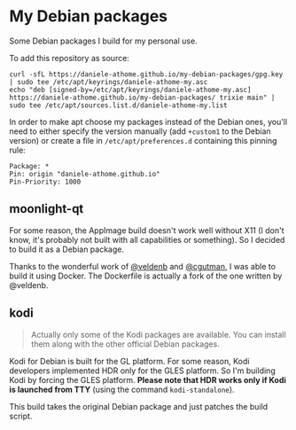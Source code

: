 # My Debian packages

Some Debian packages I build for my personal use.

To add this repository as source:

```shell
curl -sfL https://daniele-athome.github.io/my-debian-packages/gpg.key | sudo tee /etc/apt/keyrings/daniele-athome-my.asc
echo "deb [signed-by=/etc/apt/keyrings/daniele-athome-my.asc] https://daniele-athome.github.io/my-debian-packages/ trixie main" | sudo tee /etc/apt/sources.list.d/daniele-athome-my.list
```

In order to make apt choose my packages instead of the Debian ones, you'll need to either specify the version manually
(add `+custom1` to the Debian version) or create a file in `/etc/apt/preferences.d` containing this pinning rule:

```
Package: *
Pin: origin "daniele-athome.github.io"
Pin-Priority: 1000
```

## moonlight-qt

For some reason, the AppImage build doesn't work well without X11 (I don't know, it's probably not built with all
capabilities or something). So I decided to build it as a Debian package.

Thanks to the wonderful work of [@veldenb](https://github.com/veldenb/plugin.program.moonlight-qt) and
[@cgutman](https://github.com/cgutman/moonlight-packaging), I was able to build it using Docker. The Dockerfile is
actually a fork of the one written by @veldenb.

## kodi

> Actually only some of the Kodi packages are available. You can install them along with the other official Debian packages.

Kodi for Debian is built for the GL platform. For some reason, Kodi developers implemented HDR only for the GLES
platform. So I'm building Kodi by forcing the GLES platform. **Please note that HDR works only if Kodi is launched from
TTY** (using the command `kodi-standalone`).

This build takes the original Debian package and just patches the build script.
